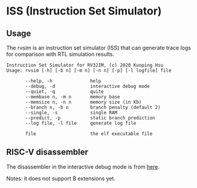 
# ISS (Instruction Set Simulator)

## Usage

The rvsim is an instruction set simulator (ISS) that can generate trace logs for comparison with RTL simulation results.

    Instruction Set Simulator for RV32IM, (c) 2020 Kuoping Hsu
    Usage: rvsim [-h] [-b n] [-m n] [-n n] [-p] [-l logfile] file

           --help, -h              help
           --debug, -d             interactive debug mode
           --quiet, -q             quite
           --membase n, -m n       memory base
           --memsize n, -n n       memory size (in Kb)
           --branch n, -b n        branch penalty (default 2)
           --single, -s            single RAM
           --predict, -p           static branch prediction
           --log file, -l file     generate log file

           file                    the elf executable file

## RISC-V disassembler

The disassembler in the interactive debug mode is from [here](https://github.com/michaeljclark/riscv-disassembler/).

Notes: it does not support B extensions yet.

